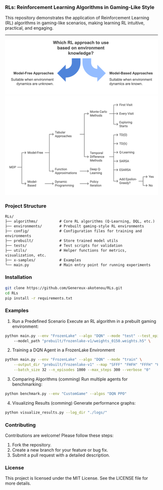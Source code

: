 ### RLs: Reinforcement Learning Algorithms in Gaming-Like Style

This repository demonstrates the application of Reinforcement Learning (RL) algorithms in gaming-like scenarios, making learning RL intuitive, practical, and engaging.

---
<img src="utils/images/napkin-selection (10).png"/>
<img src="utils/images/napkin-selection (8).png"/>


<!--This repository demonstrates the application of Reinforcement Learning (RL) algorithms in gaming-like scenarios, making learning RL intuitive, practical, and engaging. Whether you’re a beginner exploring RL concepts or an experienced researcher, this project serves as an interactive playground to understand, implement, and visualize RL techniques in a gaming framework.-->

<!-- ### Features
-	Interactive Gaming Environments: Test RL algorithms in dynamic, gaming-style simulations.
-	Pre-implemented RL Algorithms:
    -	Q-Learning
    -	Deep Q-Networks (DQN)
    -	Double DQN
    -	Policy Gradient Methods
    -	Proximal Policy Optimization (PPO)
    -	Customizable Environments: Easily modify or create new gaming scenarios for experimentation.
    -	Visualization: Track agent learning progress with rich visualizations and performance metrics.
    -	Modular Design: Well-organized and modular code for ease of understanding and contribution. -->

### Project Structure
```
RLs/
├── algorithms/          # Core RL algorithms (Q-Learning, DQL, etc.)
├── environments/        # Prebuilt gaming-style RL environments
├── config/              # Configuration files for training and environments
├── prebuilt/            # Store trained model utils
├── tests/               # Test scripts for validation
├── utils/               # Helper functions for metrics, visualization, etc.
├── x-samples/           # Examples
└── main.py              # Main entry point for running experiments
```

### Installation
```bash
git clone https://github.com/Genereux-akotenou/RLs.git
cd RLs
pip install -r requirements.txt
```

### Examples
1. Run a Predefined Scenario
Execute an RL algorithm in a prebuilt gaming environment:
```bash
python main.py --env "FrozenLake" --algo "DQN" --mode "test" --test_episodes 3 --verbose "1"
    --model_path "prebuilt/frozenlake-v1/weights_0150.weights.h5" \

```

2. Training a DQN Agent in a FrozenLake Environment
```bash
python main.py --env "FrozenLake" --algo "DQN" --mode "train" \
    --output_dir "prebuilt/frozenlake-v1" --map "SFFF" "FHFH" "FFFH" "HFFG" \
    --batch_size 32 --n_episodes 1000 --max_steps 300 --verbose "0"
```

3. Comparing Algorithms (comming)
Run multiple agents for benchmarking:
```bash
python benchmark.py --env "CustomGame" --algos "DQN PPO"
```

4. Visualizing Results (comming)
Generate performance graphs:
```bash
python visualize_results.py --log_dir "./logs/"
```

### Contributing
Contributions are welcome! Please follow these steps:
1.	Fork the repository.
2.	Create a new branch for your feature or bug fix.
3.	Submit a pull request with a detailed description.

### License
This project is licensed under the MIT License. See the LICENSE file for more details.

<!-- ### Contact
For questions or suggestions, feel free to reach out:
-	Email: Mahouzonssou.AKOTENOU@um6p.ma -->